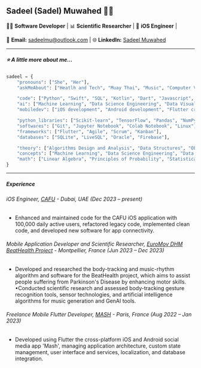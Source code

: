 ## Sadeel (Sadel) Muwahed 👩‍💻

👩‍💻 **Software Developer** | 📊 **Scientific Researcher** | 📱 **iOS Engineer** | 

📧 **Email:** sadeelmu@outlook.com | 🌐 **LinkedIn:** [Sadeel Muwahed](https://www.linkedin.com/in/sadeel-muwahed/) 

---

##### ⭐ A little more about me...  

```python
sadeel = {
    "pronouns": ["She", "Her"],
    "askMeAbout": ["Heatlh and Tech", "Muay Thai", "Music", "Computer Vision", "Fractals", "Tetris"],

    "code": ["Python", "Swift", "SQL", "Kotlin", "Dart", "Javascript", "C#", "C++", "C", "Matlab"],
    "ai": ["Machine Learning", "Data Science Engineering", "Data Visualization", "HealthTech", "Computer Vision"],
    "mobiledev": ["iOS development", "Android development", "Flutter crossplatform development"],

    "python_libraries": ["Scikit-learn", "TensorFlow", "Pandas", "NumPy", "Matplotlib", "OpenCV", "PyAudio"],
    "softwares": ["Git", "Jupyter Notebook", "Colab Notebook", "Linux"],
    "frameworks": ["Flutter", "Agile", "Scrum", "Kanban"],
    "databases": ["SQLite", "LiveSQL", "Oracle", "Firebase"],

    "theory": ["Algorithms Design and Analysis", "Data Structures", "Object Oriented Programming", "Clean Code", "Design Problems"],
    "concepts": ["Machine Learning", "Data Science Engineering", "Data Visualization", "HealthTech", "Computer Vision", "Software Engineering", "Internet of Things"],
    "math": ["Linear Algebra", "Principles of Probability", "Statistical Methods", "Numerical Analysis", "Discrete Mathematics", "Theory of Computation", "Calculus"],
}
```
---
##### Experience

###### iOS Engineer, [CAFU](https://www.cafu.com/) - Dubai, UAE (Dec 2023 – present)
- Enhanced and maintained code for the CAFU iOS application with 100,000 daily active users, refactored legacy code, implemented clean code, and developed new software for app connectivity.

###### Mobile Application Developer and Scientific Researcher, [EuroMov DHM BeatHealth Project](https://dhm.euromov.eu/) - Montpellier, France (Jun 2023 – Dec 2023)
- Developed and researched the body-tracking and music-rhythm algorithm and software for the BeatHealth project, which aims to assist people suffering from Parkinson's Disease by enhancing motor skills.
•Conducted scientific research and assessed body-tracking gesture recognition tools, sensor technologies, and artificial intelligence algorithms for music generation and GenAI tools.

###### Freelance Mobile Flutter Developer, [MASH](https://github.com/sadeelmu/mashproject) - Paris, France (Aug 2022 – Jan 2023)
- Developed using Flutter the cross-platform iOS and Android social media app 'Mash', managing application architecture, custom state management, user interface and services, localization, and database integration.
